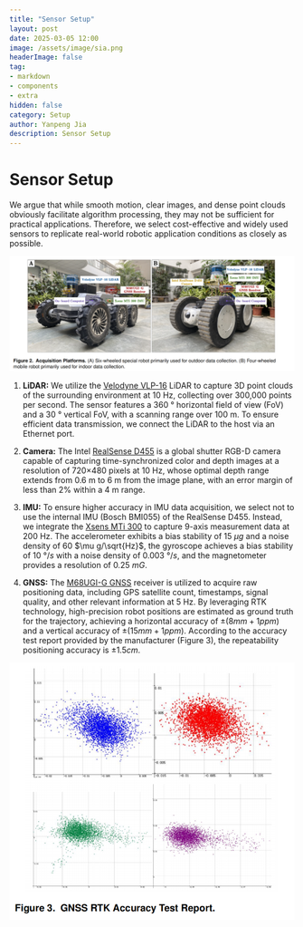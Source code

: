 ```yaml
---
title: "Sensor Setup"
layout: post
date: 2025-03-05 12:00
image: /assets/image/sia.png
headerImage: false
tag:
- markdown
- components
- extra
hidden: false
category: Setup
author: Yanpeng Jia
description: Sensor Setup
---
```


# Sensor Setup

We argue that while smooth motion, clear images, and dense point clouds obviously facilitate algorithm processing, they may not be sufficient for practical applications. Therefore, we select cost-effective and widely used sensors to replicate real-world robotic application conditions as closely as possible.

![figure](../../assets/image/figure2.png)

1. **LiDAR:** We utilize the [Velodyne VLP-16](https://ouster.com/products/hardware/vlp-16) LiDAR to capture 3D point clouds of the surrounding environment at 10 Hz, collecting over 300,000 points per second. The sensor features a 360 ° horizontal field of view (FoV) and a 30 ° vertical FoV, with a scanning range over 100 m. To ensure efficient data transmission, we connect the LiDAR to the host via an Ethernet port.

2. **Camera:** The Intel [RealSense D455](https://www.intelrealsense.com/depth-camera-d455/) is a global shutter RGB-D camera capable of capturing time-synchronized color and depth images at a resolution of 720×480 pixels at 10 Hz, whose optimal depth range extends from 0.6 m to 6 m from the image plane, with an error margin of less than 2% within a 4 m range.

3. **IMU:** To ensure higher accuracy in IMU data acquisition, we select not to use the internal IMU (Bosch BMI055) of the RealSense D455. Instead, we integrate the [Xsens MTi 300](https://www.xsens.com/hubfs/Downloads/Leaflets/MTi-300.pdf) to capture 9-axis measurement data at 200 Hz. The accelerometer exhibits a bias stability of 15 $\mu g$ and a noise density of 60 $\mu g/\sqrt{Hz}$, the gyroscope achieves a bias stability of 10 $°/s$ with a noise density of 0.003 $°/s$, and the magnetometer provides a resolution of 0.25 $mG$.

4. **GNSS:** The [M68UGI-G GNSS](https://www.devecent.com/M68.html) receiver is utilized to acquire raw positioning data, including GPS satellite count, timestamps, signal quality, and other relevant information at 5 Hz. By leveraging RTK technology, high-precision robot positions are estimated as ground truth for the trajectory, achieving a horizontal accuracy of $\pm(8mm+1ppm)$ and a vertical accuracy of $\pm(15mm+1ppm)$. According to the accuracy test report provided by the manufacturer (Figure 3), the repeatability positioning accuracy is $\pm1.5cm$.

![figure](../../assets/image/figure3.png)
